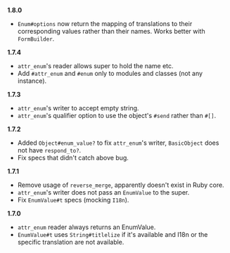 **1.8.0**
* `Enum#options` now return the mapping of translations to their corresponding
  values rather than their names. Works better with `FormBuilder`.

**1.7.4**
* `attr_enum`'s reader allows super to hold the name etc.
* Add `#attr_enum` and `#enum` only to modules and classes (not any instance).

**1.7.3**
* `attr_enum`'s writer to accept empty string.
* `attr_enum`'s qualifier option to use the object's `#send` rather than `#[]`.

**1.7.2**
* Added `Object#enum_value?` to fix `attr_enum`'s writer, `BasicObject` does
  not have `respond_to?`.
* Fix specs that didn't catch above bug.

**1.7.1**
* Remove usage of `reverse_merge`, apparently doesn't exist in Ruby core.
* `attr_enum`'s writer does not pass an `EnumValue` to the super.
* Fix `EnumValue#t` specs (mocking `I18n`).

**1.7.0**
* `attr_enum` reader always returns an EnumValue.
* `EnumValue#t` uses `String#titlelize` if it's available and I18n or the
  specific translation are not available.

